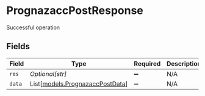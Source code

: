 # PrognazaccPostResponse

Successful operation


## Fields

| Field                                                              | Type                                                               | Required                                                           | Description                                                        | Example                                                            |
| ------------------------------------------------------------------ | ------------------------------------------------------------------ | ------------------------------------------------------------------ | ------------------------------------------------------------------ | ------------------------------------------------------------------ |
| `res`                                                              | *Optional[str]*                                                    | :heavy_minus_sign:                                                 | N/A                                                                | elencoodonimiprog                                                  |
| `data`                                                             | List[[models.PrognazaccPostData](../models/prognazaccpostdata.md)] | :heavy_minus_sign:                                                 | N/A                                                                |                                                                    |